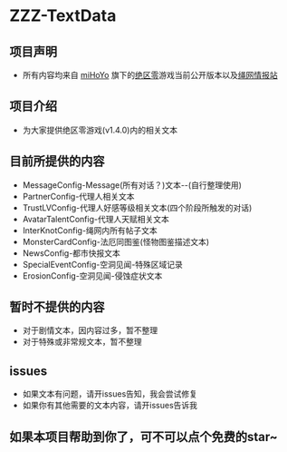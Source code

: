 # ZZZ-TextData

## 项目声明

* 所有内容均来自 [miHoYo](https://www.mihoyo.com/) 旗下的[绝区零](https://zzz.mihoyo.com/main/)游戏当前公开版本以及[绳网情报站](https://baike.mihoyo.com/zzz/wiki/)

## 项目介绍

* 为大家提供绝区零游戏(v1.4.0)内的相关文本

## 目前所提供的内容

* MessageConfig-Message(所有对话？)文本--(自行整理使用)
* PartnerConfig-代理人相关文本
* TrustLVConfig-代理人好感等级相关文本(四个阶段所触发的对话)
* AvatarTalentConfig-代理人天赋相关文本
* InterKnotConfig-绳网内所有帖子文本
* MonsterCardConfig-法厄同图鉴(怪物图鉴描述文本)
* NewsConfig-都市快报文本
* SpecialEventConfig-空洞见闻-特殊区域记录
* ErosionConfig-空洞见闻-侵蚀症状文本

## 暂时不提供的内容

* 对于剧情文本，因内容过多，暂不整理
* 对于特殊或非常规文本，暂不整理

## issues

* 如果文本有问题，请开issues告知，我会尝试修复
* 如果你有其他需要的文本内容，请开issues告诉我

## 如果本项目帮助到你了，可不可以点个免费的star~
